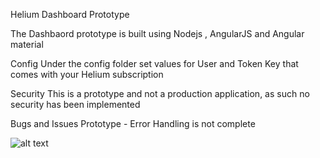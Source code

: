 Helium Dashboard Prototype

The Dashbaord prototype is built using Nodejs , AngularJS and Angular material

Config
Under the config folder set values for User and Token Key that comes with your Helium subscription

Security
This is a prototype and not a production application, as such no security has been implemented

Bugs and Issues
Prototype - Error Handling is not complete

![alt text](https://raw.githubusercontent.com/hradhakrishnan/helium-dashboard/Helium_dashboard.png)
